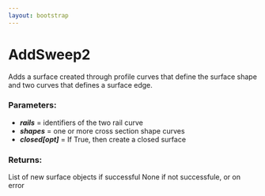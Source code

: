 ```yaml
---
layout: bootstrap
---
```


# AddSweep2

Adds a surface created through profile curves that define the surface
        shape and two curves that defines a surface edge.
        

### Parameters:

- ***rails*** = identifiers of the two rail curve
- ***shapes*** = one or more cross section shape curves
- ***closed[opt]*** = If True, then create a closed surface
        

### Returns:


List of new surface objects if successful
None if not successfule, or on error
        
